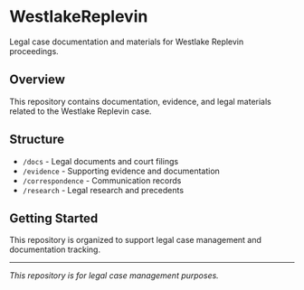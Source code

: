 # WestlakeReplevin

Legal case documentation and materials for Westlake Replevin proceedings.

## Overview

This repository contains documentation, evidence, and legal materials related to the Westlake Replevin case.

## Structure

- `/docs` - Legal documents and court filings
- `/evidence` - Supporting evidence and documentation
- `/correspondence` - Communication records
- `/research` - Legal research and precedents

## Getting Started

This repository is organized to support legal case management and documentation tracking.

---

*This repository is for legal case management purposes.*